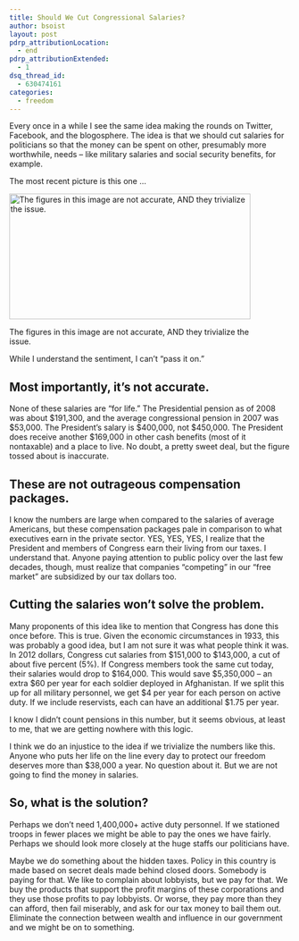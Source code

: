 ```yaml
---
title: Should We Cut Congressional Salaries?
author: bsoist
layout: post
pdrp_attributionLocation:
  - end
pdrp_attributionExtended:
  - 1
dsq_thread_id:
  - 630474161
categories:
  - freedom
---
```

Every once in a while I see the same idea making the rounds on Twitter, Facebook, and the blogosphere. The idea is that we should cut salaries for politicians so that the money can be spent on other, presumably more worthwhile, needs &#8211; like military salaries and social security benefits, for example.

The most recent picture is this one &#8230;

<div id="attachment_5198" class="wp-caption aligncenter" style="width: 442px">
  <img class=" wp-image-5198 " title="Congressional Salaries" src="http://media.soistmann.com/oped/wp-content/uploads/2012/03/salary.jpeg" alt="The figures in this image are not accurate, AND they trivialize the issue." width="432" height="225" />
  
  <p class="wp-caption-text">
    The figures in this image are not accurate, AND they trivialize the issue.
  </p>
</div>

While I understand the sentiment, I can&#8217;t &#8220;pass it on.&#8221;

## Most importantly, it&#8217;s not accurate.

None of these salaries are &#8220;for life.&#8221; The Presidential pension as of 2008 was about $191,300, and the average congressional pension in 2007 was $53,000. The President&#8217;s salary is $400,000, not $450,000. The President does receive another $169,000 in other cash benefits (most of it nontaxable) and a place to live. No doubt, a pretty sweet deal, but the figure tossed about is inaccurate.

## These are not outrageous compensation packages.

I know the numbers are large when compared to the salaries of average Americans, but these compensation packages pale in comparison to what executives earn in the private sector. YES, YES, YES, I realize that the President and members of Congress earn their living from our taxes. I understand that. Anyone paying attention to public policy over the last few decades, though, must realize that companies &#8220;competing&#8221; in our &#8220;free market&#8221; are subsidized by our tax dollars too.

## Cutting the salaries won&#8217;t solve the problem.

Many proponents of this idea like to mention that Congress has done this once before. This is true. Given the economic circumstances in 1933, this was probably a good idea, but I am not sure it was what people think it was. In 2012 dollars, Congress cut salaries from $151,000 to $143,000, a cut of about five percent (5%). If Congress members took the same cut today, their salaries would drop to $164,000. This would save $5,350,000 &#8211; an extra $60 per year for each soldier deployed in Afghanistan. If we split this up for all military personnel, we get $4 per year for each person on active duty. If we include reservists, each can have an additional $1.75 per year.

I know I didn&#8217;t count pensions in this number, but it seems obvious, at least to me, that we are getting nowhere with this logic.

I think we do an injustice to the idea if we trivialize the numbers like this. Anyone who puts her life on the line every day to protect our freedom deserves more than $38,000 a year. No question about it. But we are not going to find the money in salaries.

## So, what is the solution?

Perhaps we don&#8217;t need 1,400,000+ active duty personnel. If we stationed troops in fewer places we might be able to pay the ones we have fairly. Perhaps we should look more closely at the huge staffs our politicians have.

Maybe we do something about the hidden taxes. Policy in this country is made based on secret deals made behind closed doors. Somebody is paying for that. We like to complain about lobbyists, but we pay for that. We buy the products that support the profit margins of these corporations and they use those profits to pay lobbyists. Or worse, they pay more than they can afford, then fail miserably, and ask for our tax money to bail them out. Eliminate the connection between wealth and influence in our government and we might be on to something.
